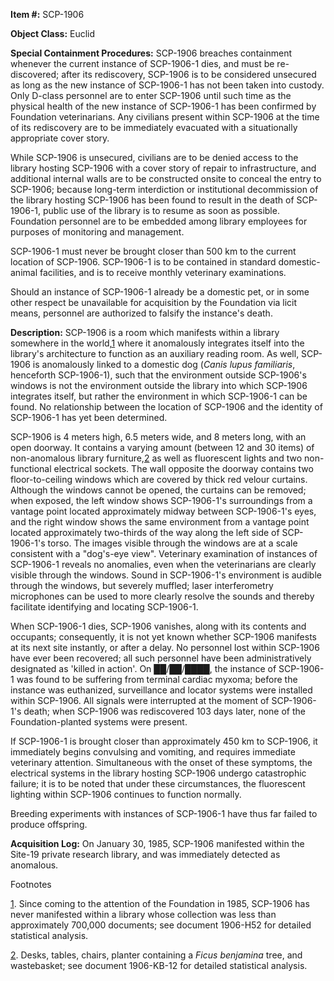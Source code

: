 **Item #:** SCP-1906

**Object Class:** Euclid

**Special Containment Procedures:** SCP-1906 breaches containment whenever the current instance of SCP-1906-1 dies, and must be re-discovered; after its rediscovery, SCP-1906 is to be considered unsecured as long as the new instance of SCP-1906-1 has not been taken into custody. Only D-class personnel are to enter SCP-1906 until such time as the physical health of the new instance of SCP-1906-1 has been confirmed by Foundation veterinarians. Any civilians present within SCP-1906 at the time of its rediscovery are to be immediately evacuated with a situationally appropriate cover story.

While SCP-1906 is unsecured, civilians are to be denied access to the library hosting SCP-1906 with a cover story of repair to infrastructure, and additional internal walls are to be constructed onsite to conceal the entry to SCP-1906; because long-term interdiction or institutional decommission of the library hosting SCP-1906 has been found to result in the death of SCP-1906-1, public use of the library is to resume as soon as possible. Foundation personnel are to be embedded among library employees for purposes of monitoring and management.

SCP-1906-1 must never be brought closer than 500 km to the current location of SCP-1906. SCP-1906-1 is to be contained in standard domestic-animal facilities, and is to receive monthly veterinary examinations.

Should an instance of SCP-1906-1 already be a domestic pet, or in some other respect be unavailable for acquisition by the Foundation via licit means, personnel are authorized to falsify the instance's death.

**Description:** SCP-1906 is a room which manifests within a library somewhere in the world,[1](javascript:;) where it anomalously integrates itself into the library's architecture to function as an auxiliary reading room. As well, SCP-1906 is anomalously linked to a domestic dog (_Canis lupus familiaris_, henceforth SCP-1906-1), such that the environment outside SCP-1906's windows is not the environment outside the library into which SCP-1906 integrates itself, but rather the environment in which SCP-1906-1 can be found. No relationship between the location of SCP-1906 and the identity of SCP-1906-1 has yet been determined.

SCP-1906 is 4 meters high, 6.5 meters wide, and 8 meters long, with an open doorway. It contains a varying amount (between 12 and 30 items) of non-anomalous library furniture,[2](javascript:;) as well as fluorescent lights and two non-functional electrical sockets. The wall opposite the doorway contains two floor-to-ceiling windows which are covered by thick red velour curtains. Although the windows cannot be opened, the curtains can be removed; when exposed, the left window shows SCP-1906-1's surroundings from a vantage point located approximately midway between SCP-1906-1's eyes, and the right window shows the same environment from a vantage point located approximately two-thirds of the way along the left side of SCP-1906-1's torso. The images visible through the windows are at a scale consistent with a "dog's-eye view". Veterinary examination of instances of SCP-1906-1 reveals no anomalies, even when the veterinarians are clearly visible through the windows. Sound in SCP-1906-1's environment is audible through the windows, but severely muffled; laser interferometry microphones can be used to more clearly resolve the sounds and thereby facilitate identifying and locating SCP-1906-1.

When SCP-1906-1 dies, SCP-1906 vanishes, along with its contents and occupants; consequently, it is not yet known whether SCP-1906 manifests at its next site instantly, or after a delay. No personnel lost within SCP-1906 have ever been recovered; all such personnel have been administratively designated as 'killed in action'. On ██/██/████, the instance of SCP-1906-1 was found to be suffering from terminal cardiac myxoma; before the instance was euthanized, surveillance and locator systems were installed within SCP-1906. All signals were interrupted at the moment of SCP-1906-1's death; when SCP-1906 was rediscovered 103 days later, none of the Foundation-planted systems were present.

If SCP-1906-1 is brought closer than approximately 450 km to SCP-1906, it immediately begins convulsing and vomiting, and requires immediate veterinary attention. Simultaneous with the onset of these symptoms, the electrical systems in the library hosting SCP-1906 undergo catastrophic failure; it is to be noted that under these circumstances, the fluorescent lighting within SCP-1906 continues to function normally.

Breeding experiments with instances of SCP-1906-1 have thus far failed to produce offspring.

**Acquisition Log:** On January 30, 1985, SCP-1906 manifested within the Site-19 private research library, and was immediately detected as anomalous.

Footnotes

[1](javascript:;). Since coming to the attention of the Foundation in 1985, SCP-1906 has never manifested within a library whose collection was less than approximately 700,000 documents; see document 1906-H52 for detailed statistical analysis.

[2](javascript:;). Desks, tables, chairs, planter containing a _Ficus benjamina_ tree, and wastebasket; see document 1906-KB-12 for detailed statistical analysis.